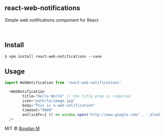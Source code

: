 ## react-web-notifications

Simple web notifications component for React

<br />

## Install

```
$ npm install react-web-notifications --save
```

## Usage

```js
import WebNotification from 'react-web-notifications'
```


```js
  <WebNotification
        title="Hello World" // the title prop is required
        icon="path/to/image.jpg"
        body="This is a web notification"
        timeout="9000"
        onClickFn={ () => window.open('http://www.google.com/', '_blank') } // open your own site on notification click
  />

```

MIT © [Bogdan M](http://mlb.ro)
